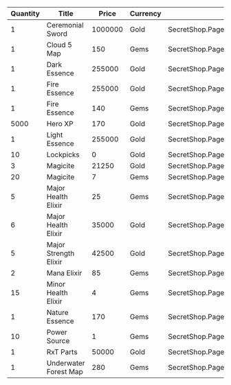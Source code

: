 | Quantity | Title | Price | Currency |  Dev Name |
| -------- | ----- | ----- | -------- |  -------- |
| 1 | Ceremonial Sword | 1000000 | Gold | SecretShop.Page02.CharShard.02 |
| 1 | Cloud 5 Map | 150 | Gems | SecretShop.Page02.TreasureMap.04 |
| 1 | Dark Essence | 255000 | Gold | SecretShop.Page02.Reagent.04 |
| 1 | Fire Essence | 255000 | Gold | SecretShop.Page02.Reagent.12 |
| 1 | Fire Essence | 140 | Gems | SecretShop.Page02.UnderworldTrader.11 |
| 5000 | Hero XP | 170 | Gold | SecretShop.Page02.Misc.06 |
| 1 | Light Essence | 255000 | Gold | SecretShop.Page02.Shard.03 |
| 10 | Lockpicks | 0 | Gold | SecretShop.Page02.Free.04 |
| 3 | Magicite | 21250 | Gold | SecretShop.Page02.Ore.01 |
| 20 | Magicite | 7 | Gems | SecretShop.Page02.UnderworldTrader.01 |
| 5 | Major Health Elixir | 25 | Gems | SecretShop.Page02.Elixir.06 |
| 6 | Major Health Elixir | 35000 | Gold | SecretShop.Page02.UnderworldTraderGold.02 |
| 5 | Major Strength Elixir | 42500 | Gold | SecretShop.Page02.Elixir.04 |
| 2 | Mana Elixir | 85 | Gems | SecretShop.Page02.Elixir.08 |
| 15 | Minor Health Elixir | 4 | Gems | SecretShop.Page02.UnderworldTrader.04 |
| 1 | Nature Essence | 170 | Gems | SecretShop.Page02.Reagent.25 |
| 10 | Power Source | 1 | Gems | SecretShop.Page02.Reagent.20 |
| 1 | RxT Parts | 50000 | Gold | SecretShop.Page02.Misc.09 |
| 1 | Underwater Forest Map | 280 | Gems | SecretShop.Page02.UnderworldTrader.28 |
